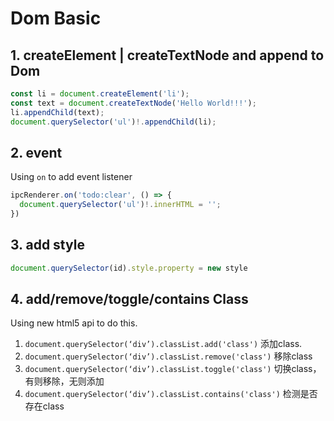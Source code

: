 # Dom Basic

## 1. createElement | createTextNode and append to Dom

```js
const li = document.createElement('li');
const text = document.createTextNode('Hello World!!!');
li.appendChild(text);
document.querySelector('ul')!.appendChild(li);
```

## 2. event

Using `on` to add event listener

```js
ipcRenderer.on('todo:clear', () => {
  document.querySelector('ul')!.innerHTML = '';
})
```

## 3. add style

```js
document.querySelector(id).style.property = new style
```

## 4. add/remove/toggle/contains Class

Using new html5 api to do this.

1. `document.querySelector(‘div’).classList.add('class')` 添加class.
2. `document.querySelector(‘div’).classList.remove('class')` 移除class
3. `document.querySelector(‘div’).classList.toggle('class')` 切换class，有则移除，无则添加
4. `document.querySelector(‘div’).classList.contains('class')` 检测是否存在class